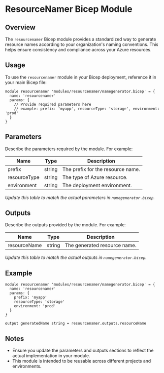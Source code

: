 # ResourceNamer Bicep Module

## Overview

The `resourcenamer` Bicep module provides a standardized way to generate resource names according to your organization's naming conventions. This helps ensure consistency and compliance across your Azure resources.

## Usage

To use the `resourcenamer` module in your Bicep deployment, reference it in your main Bicep file:

```bicep
module resourcenamer 'modules/resourcenamer/namegenerator.bicep' = {
  name: 'resourcenamer'
  params: {
    // Provide required parameters here
    // example: prefix: 'myapp', resourceType: 'storage', environment: 'prod'
  }
}
```

## Parameters

Describe the parameters required by the module. For example:

| Name           | Type     | Description                        |
|----------------|----------|------------------------------------|
| prefix         | string   | The prefix for the resource name.   |
| resourceType   | string   | The type of Azure resource.         |
| environment    | string   | The deployment environment.         |

*Update this table to match the actual parameters in `namegenerator.bicep`.*

## Outputs

Describe the outputs provided by the module. For example:

| Name           | Type     | Description                        |
|----------------|----------|------------------------------------|
| resourceName   | string   | The generated resource name.        |

*Update this table to match the actual outputs in `namegenerator.bicep`.*

## Example

```bicep
module resourcenamer 'modules/resourcenamer/namegenerator.bicep' = {
  name: 'resourcenamer'
  params: {
    prefix: 'myapp'
    resourceType: 'storage'
    environment: 'prod'
  }
}

output generatedName string = resourcenamer.outputs.resourceName
```

## Notes
- Ensure you update the parameters and outputs sections to reflect the actual implementation in your module.
- This module is intended to be reusable across different projects and environments.

